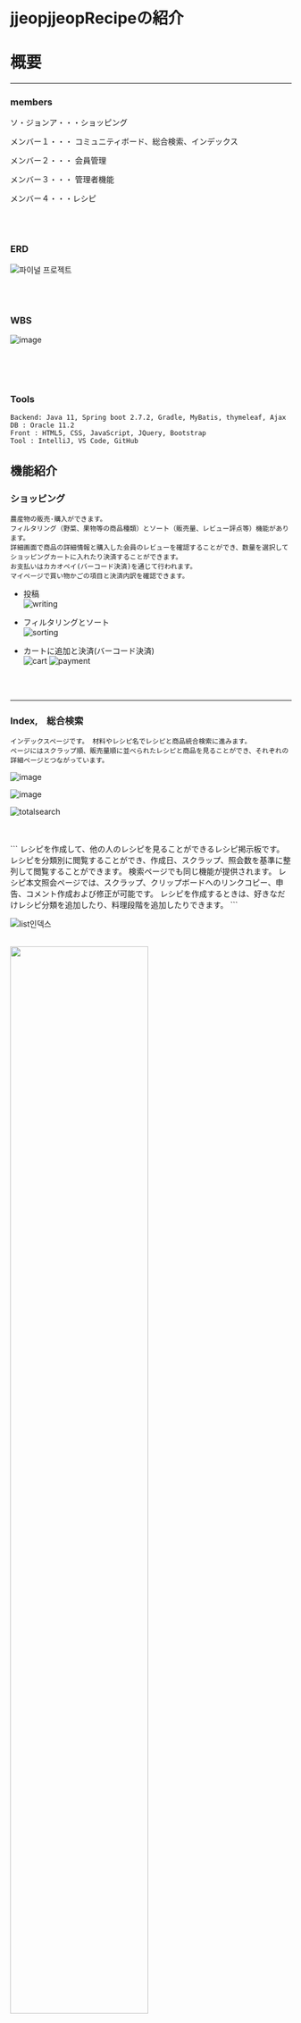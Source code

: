# jjeopjjeopRecipeの紹介



# 概要

---


### members

ソ・ジョンア・・・ショッピング

メンバー１・・・ コミュニティボード、総合検索、インデックス

メンバー２・・・ 会員管理

メンバー３・・・ 管理者機能

メンバー４・・・レシピ


<br>
<br>

### ERD
![파이널 프로젝트](https://user-images.githubusercontent.com/105467839/188069078-1b7e0755-9fef-4309-9451-e626806ac409.png)


<br>
<br>

### WBS
![image](https://user-images.githubusercontent.com/96387509/194100473-5a76aad5-233c-4465-8c0e-01ac86f52a4a.png)

<br>
<br></br>

### Tools

```
Backend: Java 11, Spring boot 2.7.2, Gradle, MyBatis, thymeleaf, Ajax
DB : Oracle 11.2
Front : HTML5, CSS, JavaScript, JQuery, Bootstrap
Tool : IntelliJ, VS Code, GitHub
```

機能紹介
---
### ショッピング
```
農産物の販売·購入ができます。 
フィルタリング（野菜、果物等の商品種類）とソート（販売量、レビュー評点等）機能があります。
詳細画面で商品の詳細情報と購入した会員のレビューを確認することができ、数量を選択してショッピングカートに入れたり決済することができます。
お支払いはカカオペイ(バーコード決済)を通じて行われます。 
マイページで買い物かごの項目と決済内訳を確認できます。
```
- 投稿  
  ![writing](https://user-images.githubusercontent.com/118463057/219688331-50232824-4e72-4fb6-be02-2bd7ed069f91.gif)


- フィルタリングとソート  
 ![sorting](https://user-images.githubusercontent.com/118463057/219687779-6e0716e1-16b5-40be-a41a-2dec656b70ef.gif)



- カートに追加と決済(バーコード決済)  
  ![cart](https://user-images.githubusercontent.com/118463057/219686541-24f02adc-8335-4f4a-8626-983a53de7dff.gif)
![payment](https://user-images.githubusercontent.com/118463057/219686983-2c5a04c8-1a85-4ef2-8dd6-f9fd42d4cd7c.gif)
 
<br>
<br>

---


### Index,　総合検索

```
インデックスページです。 材料やレシピ名でレシピと商品統合検索に進みます。 
ページにはスクラップ順、販売量順に並べられたレシピと商品を見ることができ、それぞれの詳細ページとつながっています。
```

![image](https://user-images.githubusercontent.com/96387509/187108033-b7a94b25-0476-4ac4-a145-4c8223e9fe3f.png)

![image](https://user-images.githubusercontent.com/96387509/187108076-ddc30e07-4470-4e8e-a42f-4f8b62f43a47.png)

![totalsearch](https://user-images.githubusercontent.com/96387509/187107594-cc21a5a4-f2d1-46e9-9ca4-774d64b6236a.gif)

<br>
<br>
```
レシピを作成して、他の人のレシピを見ることができるレシピ掲示板です。
レシピを分類別に閲覧することができ、作成日、スクラップ、照会数を基準に整列して閲覧することができます。
検索ページでも同じ機能が提供されます。
レシピ本文照会ページでは、スクラップ、クリップボードへのリンクコピー、申告、コメント作成および修正が可能です。
レシピを作成するときは、好きなだけレシピ分類を追加したり、料理段階を追加したりできます。
```

  
  ![list인덱스](https://user-images.githubusercontent.com/101542378/188267504-b63a69ff-1208-4186-9d6d-4a945050d3d7.png)
  <br>
  <br>

 
  <img src="https://user-images.githubusercontent.com/101542378/188267560-4b54d3a5-80ce-4644-b89a-60e11be7252b.gif" width="70%" />
  <br>
  <br>


  <img src="https://user-images.githubusercontent.com/101542378/188267631-e5c4c2dd-2000-484c-8883-312e3db0712c.gif" width="70%" />
  <br>
  <br>

  
  <img src="https://user-images.githubusercontent.com/101542378/188267637-7e34a73f-bf36-47c0-9d90-7003e913adff.gif" width="70%" />
  <br>
  <br>
  
  <img src="https://user-images.githubusercontent.com/101542378/188267645-bc750ab6-3ca2-4530-9fda-f58816ace965.gif" width="70%" />
  <br>
  <br>

  <img src="https://user-images.githubusercontent.com/101542378/188267660-989c3016-9730-40a3-aeb2-492384d8fee2.gif" width="70%" />
  <br>
  <br>


### コミュニティ掲示板

```
カテゴリごとにライティング様式が異なるのが、この掲示板の中核機能です。
その他に詳細検索、いいね、コメント機能があります
```

- 掲示板 index

  ![image](https://user-images.githubusercontent.com/96387509/187107964-d46ef565-df77-4bd7-96a7-0cff70a388fb.png)
  <br>
  <br>


  ![communityform](https://user-images.githubusercontent.com/96387509/187107512-dddabc56-4b8b-49b9-afda-9154eae8e982.gif)
  <br>
  <br>

  ![communityformDetialSearch](https://user-images.githubusercontent.com/96387509/187107660-24b067df-7ccf-4bdc-a585-a469e451e97e.gif)
  <br>
  <br>

  ![communityComment](https://user-images.githubusercontent.com/96387509/187107765-746cbcf5-39e5-4a91-b9e6-064e630ba517.gif)

<br>
<br>

---
### 会員
```
レシピの作成やショッピングなどを利用するためには会員登録が必須です。無効な値を記入した場合、会員登録はできません。
ID/パスワード検索を通じて登録時に記載したIDとパスワードを探すことができます。DBに保存されたID、パスワードと同じ値の場合、ログインすることができます。
```

  ![signup](https://user-images.githubusercontent.com/105467839/188056426-d89996c9-98be-4069-9598-38a1ae8957d1.gif)

  ![findId](https://user-images.githubusercontent.com/105467839/188068581-953f39fb-0cdd-4761-a251-cb702c2cf4b0.gif)

  ![login](https://user-images.githubusercontent.com/105467839/188068163-30beb130-daea-4312-80ad-d44533e21377.gif)

---
### マイページ
```
ログイン後、マイページでパスワード及び個人情報を修正することが、できます。また、マイページで自身のスクラップ、自身のレシピ、自身の投稿、カート、購入履歴を閲覧することができ、リンクを通じてその投稿に移動することができます。IDとパスワードを入力して会員退会ができます。
```
  ![mypageEdit](https://user-images.githubusercontent.com/105467839/188057279-0b885436-df50-4fe4-9a87-68beb67ece7c.gif)

  ![myPages](https://user-images.githubusercontent.com/105467839/188058764-4e7c41c8-e393-4351-a691-5dcdd7b9d467.gif)

  ![myAccount](https://user-images.githubusercontent.com/105467839/188057583-10e2b73d-56a3-4342-aba8-6b9a45e43d62.gif)
  <br>
  <br>

---
### 管理者

```
- 会員管理
  全会員リスト、会員詳細表示、会員退会
- レシピ管理
  全レシピリスト(違反の報告順)、レシピ削除、レシピ詳細を見る
- 販売者管理
  販売者申請リスト、販売者承認、販売者承認取り消し
- 掲示板管理
  掲示物全体リスト(違反の報告順)、掲示物詳細表示、掲示物削除
- 販売者登録
  出品者登録ページ
```


  ![메인](https://user-images.githubusercontent.com/104446775/187861254-35e6ce54-bdd1-4808-ba35-7165601de7d7.PNG)


  ![회원관리페이지](https://user-images.githubusercontent.com/104446775/187858549-9923b987-19ca-483c-9e4e-a23d115ce018.PNG)
  ![회원상세페이지](https://user-images.githubusercontent.com/104446775/187858943-ac621238-15e3-4908-aca1-f69749f8559f.PNG)
  ![아이디 검색결과](https://user-images.githubusercontent.com/104446775/187859202-3766608e-c0cb-4fcd-a2d0-4d46e2799f3a.PNG)


  ![레시피관리1](https://user-images.githubusercontent.com/104446775/187859457-59469cf1-50ef-45b4-9f6b-06496a1b4a1d.PNG)


  ![판매자관리 승인목록](https://user-images.githubusercontent.com/104446775/187859907-4c4bc289-f7c0-4e40-a163-71e509c5b417.PNG)
  ![판매자관리 승인취소](https://user-images.githubusercontent.com/104446775/187860013-35a2c2ed-a07a-4b64-a3fb-63c003925a1e.PNG)


  ![게시판 목록](https://user-images.githubusercontent.com/104446775/187860596-84e1b102-8ebf-4eb7-a3db-866a56be9fb4.PNG)


  ![판매자 등록](https://user-images.githubusercontent.com/104446775/187862654-8468e730-5f0e-4320-a0c2-0f07a869da66.PNG)